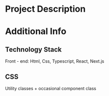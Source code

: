 # Project Description
# Additional Info
## Technology Stack
Front - end: Html, Css, Typescript, React, Next.js

## CSS
Utility classes + occasional component class
